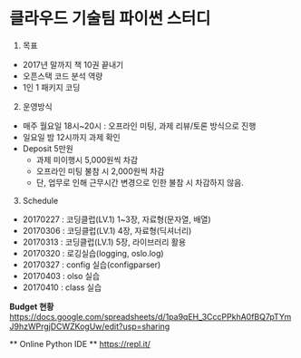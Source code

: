 클라우드 기술팀 파이썬 스터디
=======================

1. 목표
  - 2017년 말까지 책 10권 끝내기
  - 오픈스택 코드 분석 역량
  - 1인 1 패키지 코딩
  
2. 운영방식
  - 매주 월요일 18시~20시 : 오프라인 미팅, 과제 리뷰/토론 방식으로 진행
  - 일요일 밤 12시까지 과제 확인
  - Deposit 5만원
	- 과제 미이행시 5,000원씩 차감
	- 오프라인 미팅 불참 시 2,000원씩 차감
	- 단, 업무로 인해 근무시간 변경으로 인한 불참 시 차감하지 않음.
	
3. Schedule
  - 20170227 : 코딩클럽(LV.1) 1~3장, 자료형(문자열, 배열)
  - 20170306 : 코딩클럽(LV.1) 4장, 자료형(딕셔너리)
  - 20170313 : 코딩클럽(LV.1) 5장, 라이브러리 활용
  - 20170320 : 로깅실습(logging, oslo.log)
  - 20170327 : config 실습(configparser)
  - 20170403 : olso 실습
  - 20170410 : class 실습
  
**Budget 현황**
https://docs.google.com/spreadsheets/d/1pa9qEH_3CccPPkhA0fBQ7pTYmJ9hzWPrgjDCWZKogUw/edit?usp=sharing

** Online Python IDE **
https://repl.it/
